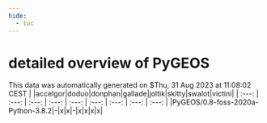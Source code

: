 ```yaml
---
hide:
  - toc
---
```


detailed overview of PyGEOS
===========================


This data was automatically generated on $Thu, 31 Aug 2023 at 11:08:02 CEST
| |accelgor|doduo|donphan|gallade|joltik|skitty|swalot|victini|
| :---: | :---: | :---: | :---: | :---: | :---: | :---: | :---: | :---: |
|PyGEOS/0.8-foss-2020a-Python-3.8.2|-|x|x|-|x|x|x|x|
